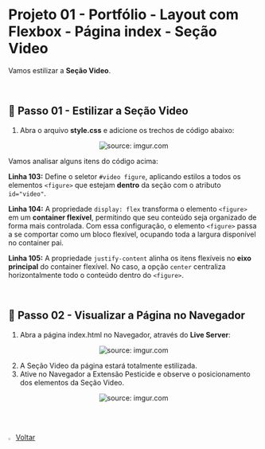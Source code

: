<h1>Projeto 01 - Portfólio - Layout com Flexbox - Página index - Seção Video</h1>



Vamos estilizar a **Seção Video**.

<br />

<h2>👣 Passo 01 - Estilizar a Seção Video</h2>



1. Abra o arquivo **style.css** e adicione os trechos de código abaixo:

<div align="center"><img src="https://i.imgur.com/lcnvFpV.png" title="source: imgur.com" /></div>

Vamos analisar alguns itens do código acima:

**Linha 103:** Define o seletor `#video figure`, aplicando estilos a todos os elementos `<figure>` que estejam **dentro** da seção com o atributo `id="video"`.

**Linha 104:** A propriedade `display: flex` transforma o elemento `<figure>` em um **container flexível**, permitindo que seu conteúdo seja organizado de forma mais controlada. Com essa configuração, o elemento `<figure>` passa a se comportar como um bloco flexível, ocupando toda a largura disponível no container pai.

**Linha 105:** A propriedade `justify-content` alinha os itens flexíveis no **eixo principal** do container flexível. No caso, a opção `center` centraliza horizontalmente todo o conteúdo dentro do `<figure>`.

<br />

<h2>👣 Passo 02 - Visualizar a Página no Navegador</h2>



1. Abra a página index.html no Navegador, através do **Live Server**:

<div align="center"><img src="https://i.imgur.com/CoZ317i.png" title="source: imgur.com" /></div>

2. A Seção Video da página estará totalmente estilizada.
3. Ative no Navegador a Extensão Pesticide e observe o posicionamento dos elementos da Seção Video.

<div align="center"><img src="https://i.imgur.com/vjweWdw.png" title="source: imgur.com" /></div>

<br /><br />

<div align="left"><a href="README.md"><img src="https://i.imgur.com/XMgF3gl.png" title="source: imgur.com" width="3%"/>Voltar</a></div>